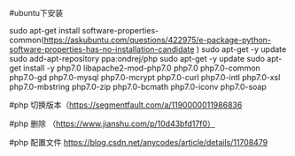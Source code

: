 #ubuntu下安装



sudo apt-get install software-properties-common(https://askubuntu.com/questions/422975/e-package-python-software-properties-has-no-installation-candidate
)
sudo apt-get -y update
sudo add-apt-repository ppa:ondrej/php
sudo apt-get -y update
sudo apt-get install -y php7.0 libapache2-mod-php7.0 php7.0 php7.0-common php7.0-gd php7.0-mysql php7.0-mcrypt php7.0-curl php7.0-intl php7.0-xsl php7.0-mbstring php7.0-zip php7.0-bcmath php7.0-iconv php7.0-soap


#php 切换版本（https://segmentfault.com/a/1190000011986836

#php 删除 （https://www.jianshu.com/p/10d43bfd17f0）



#php 配置文件
https://blog.csdn.net/anycodes/article/details/11708479

